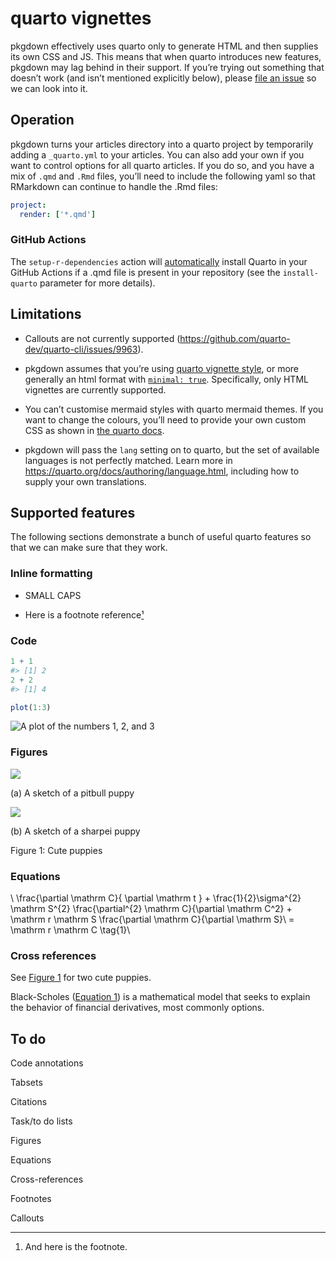 # quarto vignettes

pkgdown effectively uses quarto only to generate HTML and then supplies
its own CSS and JS. This means that when quarto introduces new features,
pkgdown may lag behind in their support. If you’re trying out something
that doesn’t work (and isn’t mentioned explicitly below), please [file
an issue](https://github.com/r-lib/pkgdown/issues) so we can look into
it.

## Operation

pkgdown turns your articles directory into a quarto project by
temporarily adding a `_quarto.yml` to your articles. You can also add
your own if you want to control options for all quarto articles. If you
do so, and you have a mix of `.qmd` and `.Rmd` files, you’ll need to
include the following yaml so that RMarkdown can continue to handle the
.Rmd files:

``` yaml
project:
  render: ['*.qmd']
```

### GitHub Actions

The `setup-r-dependencies` action will
[automatically](https://github.com/r-lib/actions/tree/v2-branch/setup-r-dependencies#usage)
install Quarto in your GitHub Actions if a .qmd file is present in your
repository (see the `install-quarto` parameter for more details).

## Limitations

- Callouts are not currently supported
  (<https://github.com/quarto-dev/quarto-cli/issues/9963>).

- pkgdown assumes that you’re using [quarto vignette
  style](https://quarto-dev.github.io/quarto-r/articles/hello.html), or
  more generally an html format with
  [`minimal: true`](https://quarto.org/docs/output-formats/html-basics.html#minimal-html).
  Specifically, only HTML vignettes are currently supported.

- You can’t customise mermaid styles with quarto mermaid themes. If you
  want to change the colours, you’ll need to provide your own custom CSS
  as shown in [the quarto
  docs](https://quarto.org/docs/authoring/diagrams.html#customizing-mermaid).

- pkgdown will pass the `lang` setting on to quarto, but the set of
  available languages is not perfectly matched. Learn more in
  <https://quarto.org/docs/authoring/language.html>, including how to
  supply your own translations.

## Supported features

The following sections demonstrate a bunch of useful quarto features so
that we can make sure that they work.

### Inline formatting

- SMALL CAPS

- Here is a footnote reference[¹](#fn1)

### Code

``` r
1 + 1
#> [1] 2
2 + 2
#> [1] 4

plot(1:3)
```

![A plot of the numbers 1, 2, and
3](quarto_files/figure-html/unnamed-chunk-1-1.png)

### Figures

![](pitbull.jpg)

\(a\) A sketch of a pitbull puppy

![](shar-pei.jpg)

\(b\) A sketch of a sharpei puppy

Figure 1: Cute puppies

### Equations

\\ \frac{\partial \mathrm C}{ \partial \mathrm t } +
\frac{1}{2}\sigma^{2} \mathrm S^{2} \frac{\partial^{2} \mathrm
C}{\partial \mathrm C^2} + \mathrm r \mathrm S \frac{\partial \mathrm
C}{\partial \mathrm S}\\ = \mathrm r \mathrm C \tag{1}\\

### Cross references

See [Figure 1](#fig-puppies) for two cute puppies.

Black-Scholes ([Equation 1](#eq-black-scholes)) is a mathematical model
that seeks to explain the behavior of financial derivatives, most
commonly options.

## To do

Code annotations

Tabsets

Citations

Task/to do lists

Figures

Equations

Cross-references

Footnotes

Callouts

------------------------------------------------------------------------

1.  And here is the footnote.
